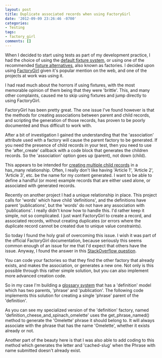 ```yaml
---
layout: post
title: Duplicate associated records when using FactoryGirl
date: '2012-09-09 23:26:46 -0700'
categories:
- Testing
tags:
- factory_girl
comments: []
---
```

<p>When I decided to start using tests as part of my development practice, I had the choice of using the <a title="The Low Down on Fixtures" href="http://guides.rubyonrails.org/testing.html#the-low-down-on-fixtures" target="_blank">default fixture system</a>, or using one of the recommended <a href="https://www.ruby-toolbox.com/categories/rails_fixture_replacement" target="_blank">fixture alternatives</a>, also known as factories. I decided upon using <a href="https://github.com/thoughtbot/factory_girl/" target="_blank">FactoryGirl</a> given it's popular mention on the web, and one of the projects at work was using it.</p>
<p>I had read much about the horrors if using fixtures, with the most memorable opinion of them being that they were 'brittle'. This, and many other complaints, caused me to skip using fixtures and jump directly to using FactoryGirl.</p>
<p>FactoryGirl has been pretty great. The one issue I've found however is that the methods for creating associations between parent and child records, and scripting the generation of those records, has proven to be poorly documented and thus difficult to work with.</p>
<p>After a bit of investigation I gained the understanding that the 'association' attribute used with a factory will cause the parent factory to be generated. If you need the presence of child records in your test, then you need to use the 'after_create' callback with a code block that generates the children records. So the 'association' option goes up (parent), not down (child).</p>
<p>This appears to be intended for <a href="https://github.com/thoughtbot/factory_girl/blob/master/GETTING_STARTED.md#associations" target="_blank">creating multiple child records</a> in a has_many relationship. Often, I really don't like having 'Article 1', 'Article 2', 'Article 3', etc. be the name for my content generated. I want to be able to define a handful (or more) example records that are either used alone, or associated with generated records.</p>
<p>Recently on another project I had a unique relationship in place. This project calls for 'words' which have child 'definitions', and the definitions have parent 'publications', but the 'words' do not have any association with 'publications'. I really didn't know how to handle this. I'd rather keep it simple, not so complicated. I just want FactoryGirl to create a record, and associated records, without creating duplicates (or errors where the duplicate record cannot be created due to unique value constraints).</p>
<p>So today I found the holy grail of overcoming this issue. I wish it was part of the official FactoryGirl documentation, because seriously this seems common enough of an issue for me that I'd expect that others have the issue. Anyway, I found the answer in this <a href="http://stackoverflow.com/questions/7145256/find-or-create-record-through-factory-girl-association" target="_blank">StackOverflow question</a>.</p>
<p>You can code your factories so that they find the other factory that already exists, and makes the association, or generates a new one. Not only is this possible through this rather simple solution, but you can also implement more advanced creation code.</p>
<p>So in my case I'm building a <a href="http://glossary.ahalmaas.com/" target="_blank">glossary system</a> that has a 'definition' model which has two parents, 'phrase' and 'publication'. The following code implements this solution for creating a single 'phrase' parent of the 'definition'.</p>
<p><script src="https://gist.github.com/redconfetti/6255612.js"></script></p>
<p>As you can see my specialized version of the 'definition' factory, named 'definition_cheese_and_spinach_omelette' uses the get_phrase_named() method to generate the 'Omelette' phrase it should belong to. It will always associate with the phrase that has the name 'Omelette', whether it exists already or not.</p>
<p>Another part of the beauty here is that I was also able to add coding to this method which generates the letter and 'cached-slug' when the Phrase with name submitted doesn't already exist.</p>
